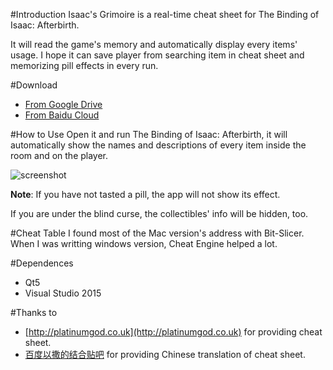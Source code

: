 #Introduction
Isaac's Grimoire is a real-time cheat sheet for The Binding of Isaac: Afterbirth.

It will read the game's memory and automatically display every items' usage.
I hope it can save player from searching item in cheat sheet and memorizing pill
effects in every run.

#Download
* [From Google Drive](https://drive.google.com/open?id=0BxzQMcyJbMKebXdmaTVlem0yYTg)
* [From Baidu Cloud](http://pan.baidu.com/s/1hqSCYbi)

#How to Use
Open it and run The Binding of Isaac: Afterbirth, it will automatically
show the names and descriptions of every item inside the room and on the
player.

![screenshot](https://raw.githubusercontent.com/morusleaf/IsaacGrimoire/master/doc/screenshot.jpg)

**Note**: If you have not tasted a pill, the app will not show its effect.

If you are under the blind curse, the collectibles' info will be hidden, too.

#Cheat Table
I found most of the Mac version's address with Bit-Slicer. When I was writting
windows version, Cheat Engine helped a lot.

#Dependences
* Qt5
* Visual Studio 2015

#Thanks to
* [http://platinumgod.co.uk](http://platinumgod.co.uk) for providing cheat sheet.
* [百度以撒的结合贴吧](http://tieba.baidu.com/f?kw=%D2%D4%C8%F6%B5%C4%BD%E1%BA%CF&fr=index) for providing Chinese translation of cheat sheet.
